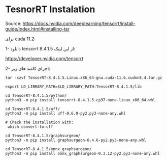 # TesnorRT Instalation

Source: https://docs.nvidia.com/deeplearning/tensorrt/install-guide/index.html#installing-tar

برای cuda 11.2:

1- دانلود tensorrt 8.4.1.5 از این لینک:

https://developer.nvidia.com/tensorrt

2- اجرای کامند های زیر:

```
tar -xzvf TensorRT-8.4.1.5.Linux.x86_64-gnu.cuda-11.6.cudnn8.4.tar.gz

export LD_LIBRARY_PATH=$LD_LIBRARY_PATH:TensorRT-8.4.1.5/lib

cd TensorRT-8.4.1.5/python/
python3 -m pip install tensorrt-8.4.1.5-cp37-none-linux_x86_64.whl

cd TensorRT-8.4.1.5/uff/
python3 -m pip install uff-0.6.9-py2.py3-none-any.whl

# Check the installation with:
 which convert-to-uff
 
cd TensorRT-8.4.1.5/graphsurgeon/
python3 -m pip install graphsurgeon-0.4.6-py2.py3-none-any.whl

cd TensorRT-8.4.1.5/onnx_graphsurgeon/
python3 -m pip install onnx_graphsurgeon-0.3.12-py2.py3-none-any.whl

```


